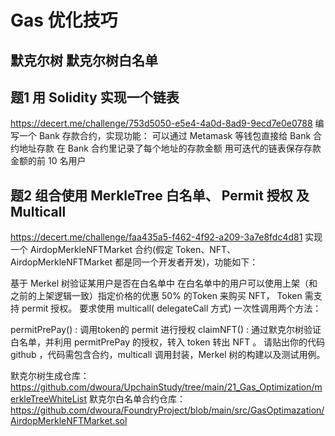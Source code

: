 # Gas 优化技巧
## 
## 默克尔树 默克尔树白名单

## 题1 用 Solidity 实现一个链表
https://decert.me/challenge/753d5050-e5e4-4a0d-8ad9-9ecd7e0e0788
编写一个 Bank 存款合约，实现功能：
可以通过 Metamask 等钱包直接给 Bank 合约地址存款
在 Bank 合约里记录了每个地址的存款金额
用可迭代的链表保存存款金额的前 10 名用户

## 题2 组合使用 MerkleTree 白名单、 Permit 授权 及 Multicall
https://decert.me/challenge/faa435a5-f462-4f92-a209-3a7e8fdc4d81
实现一个 AirdopMerkleNFTMarket 合约(假定 Token、NFT、AirdopMerkleNFTMarket 都是同一个开发者开发)，功能如下：

基于 Merkel 树验证某用户是否在白名单中
在白名单中的用户可以使用上架（和之前的上架逻辑一致）指定价格的优惠 50% 的Token 来购买 NFT， Token 需支持 permit 授权。
要求使用 multicall( delegateCall 方式) 一次性调用两个方法：

permitPrePay() : 调用token的 permit 进行授权
claimNFT() : 通过默克尔树验证白名单，并利用 permitPrePay 的授权，转入 token 转出 NFT 。
请贴出你的代码 github ，代码需包含合约，multicall 调用封装，Merkel 树的构建以及测试用例。

默克尔树生成仓库：https://github.com/dwoura/UpchainStudy/tree/main/21_Gas_Optimization/merkleTreeWhiteList
默克尔白名单合约仓库：https://github.com/dwoura/FoundryProject/blob/main/src/GasOptimazation/AirdopMerkleNFTMarket.sol
